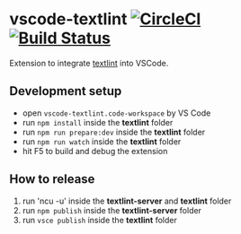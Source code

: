 # vscode-textlint [![CircleCI](https://circleci.com/gh/taichi/vscode-textlint.svg?style=svg)](https://circleci.com/gh/taichi/vscode-textlint) [![Build Status](https://dev.azure.com/ryushi/vscode-textlint/_apis/build/status/vscode-textlint-CI?branchName=master)](https://dev.azure.com/ryushi/vscode-textlint/_build/latest?definitionId=2&branchName=master)

Extension to integrate [textlint](https://textlint.github.io/) into VSCode.

## Development setup

- open `vscode-textlint.code-workspace` by VS Code
- run `npm install` inside the **textlint** folder
- run `npm run prepare:dev` inside the **textlint** folder
- run `npm run watch` inside the **textlint** folder
- hit F5 to build and debug the extension

## How to release

1. run 'ncu -u' inside the **textlint-server** and **textlint** folder
2. run `npm publish` inside the **textlint-server** folder
3. run `vsce publish` inside the **textlint** folder
